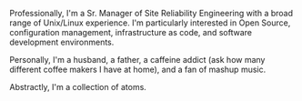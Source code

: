 Professionally, I'm a Sr. Manager of Site Reliability Engineering with a broad range of Unix/Linux experience. I'm particularly interested in Open Source, configuration management, infrastructure as code, and software
development environments.

Personally, I'm a husband, a father, a caffeine addict (ask how many different coffee makers I have at home), and a fan of mashup music.

Abstractly, I'm a collection of atoms.
